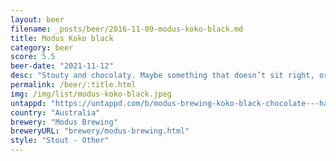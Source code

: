 ```yaml
---
layout: beer
filename: _posts/beer/2016-11-09-modus-koko-black.md
title: Modus Koko black
category: beer
score: 5.5
beer-date: "2021-11-12"
desc: "Stouty and chocolaty. Maybe something that doesn’t sit right, or maybe the wrong time of night"
permalink: /beer/:title.html
img: /img/list/modus-koko-black.jpeg
untappd: "https://untappd.com/b/modus-brewing-koko-black-chocolate---hazelnut-stout/4450938"
country: "Australia"
brewery: "Modus Brewing"
breweryURL: "brewery/modus-brewing.html"
style: "Stout - Other"
---
```

